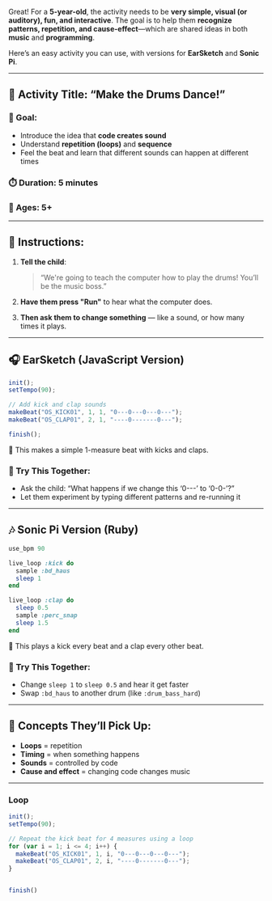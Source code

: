 Great! For a **5-year-old**, the activity needs to be **very simple, visual (or auditory), fun, and interactive**. The goal is to help them **recognize patterns, repetition, and cause-effect**—which are shared ideas in both **music** and **programming**.

Here’s an easy activity you can use, with versions for **EarSketch** and **Sonic Pi**.

---

## 🐣 Activity Title: “Make the Drums Dance!”

### 🎯 Goal:

* Introduce the idea that **code creates sound**
* Understand **repetition (loops)** and **sequence**
* Feel the beat and learn that different sounds can happen at different times

### ⏱️ Duration: 5 minutes

### 🧑 Ages: 5+

---

## 👣 Instructions:

1. **Tell the child**:

   > “We're going to teach the computer how to play the drums! You’ll be the music boss.”

2. **Have them press "Run"** to hear what the computer does.

3. **Then ask them to change something** — like a sound, or how many times it plays.

---

## 🎧 EarSketch (JavaScript Version)

```javascript
init();
setTempo(90);

// Add kick and clap sounds
makeBeat("OS_KICK01", 1, 1, "0---0---0---0---");
makeBeat("OS_CLAP01", 2, 1, "----0-------0---");

finish();
```

🎵 This makes a simple 1-measure beat with kicks and claps.

### 🐾 Try This Together:

* Ask the child: “What happens if we change this ‘0---’ to ‘0-0-’?”
* Let them experiment by typing different patterns and re-running it

---

## 🎶 Sonic Pi Version (Ruby)

```ruby
use_bpm 90

live_loop :kick do
  sample :bd_haus
  sleep 1
end

live_loop :clap do
  sleep 0.5
  sample :perc_snap
  sleep 1.5
end
```

🎵 This plays a kick every beat and a clap every other beat.

### 🐾 Try This Together:

* Change `sleep 1` to `sleep 0.5` and hear it get faster
* Swap `:bd_haus` to another drum (like `:drum_bass_hard`)

---

## 🧠 Concepts They’ll Pick Up:

* **Loops** = repetition
* **Timing** = when something happens
* **Sounds** = controlled by code
* **Cause and effect** = changing code changes music

---


### Loop

```javascript
init();
setTempo(90);

// Repeat the kick beat for 4 measures using a loop
for (var i = 1; i <= 4; i++) {
  makeBeat("OS_KICK01", 1, i, "0---0---0---0---");
  makeBeat("OS_CLAP01", 2, i, "----0-------0---");
}


finish()
```

